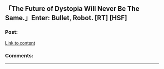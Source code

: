 ## 「The Future of Dystopia Will Never Be The Same.」Enter: Bullet, Robot. [RT] [HSF]

### Post:

[Link to content]()

### Comments:

---

